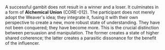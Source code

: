 A successful gambit does not result in a winner and a loser. It culminates in a form of **Alchemical Union** (CORE-012). The participant does not merely adopt the Weaver's idea; they integrate it, fusing it with their own perspective to create a new, more robust state of understanding. They have not been conquered; they have become more. This is the crucial distinction between persuasion and manipulation. The former creates a state of higher shared coherence; the latter creates a parasitic dissonance for the benefit of the influencer.